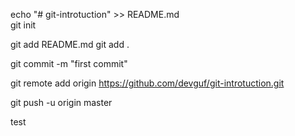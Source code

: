 echo "# git-introtuction" >> README.md  
git init

git add README.md
git add .

git commit -m "first commit"

git remote add origin https://github.com/devguf/git-introtuction.git

git push -u origin master

test